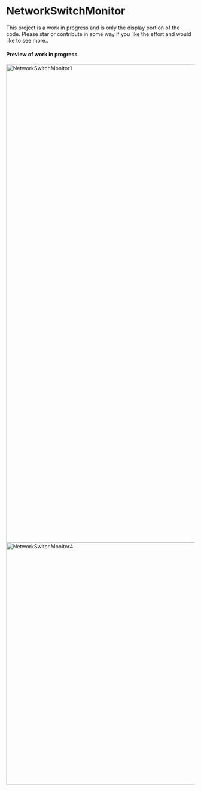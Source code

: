 # NetworkSwitchMonitor

This project is a work in progress and is only the display portion of the code. Please star or contribute in some way if you like the effort and would like to see more..<br>

#### Preview of work in progress

<img width="1277" alt="NetworkSwitchMonitor1" src="https://github.com/offwhitepanda/NetworkSwitchMonitor/assets/117415145/5af180cb-8c52-48ca-b82f-163e94034890">

<img width="647" alt="NetworkSwitchMonitor4" src="https://github.com/offwhitepanda/NetworkSwitchMonitor/assets/117415145/82982251-42b6-471e-872b-8bc31389724c">
